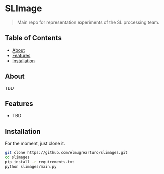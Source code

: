 # SLImage

> Main repo for representation experiments of the SL processing team.

## Table of Contents

- [About](#about)
- [Features](#features)
- [Installation](#installation)

## About

TBD

## Features

- TBD

## Installation

For the moment, just clone it.

```bash
git clone https://github.com/elmugrearturo/slimages.git
cd slimages
pip install -r requirements.txt
python slimages/main.py
```
